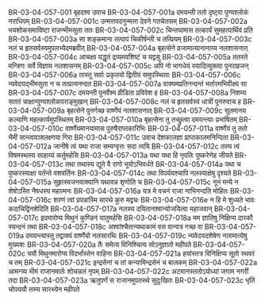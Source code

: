 BR-03-04-057-001	बृहदश्व उवाच
BR-03-04-057-001a	दमयन्ती ततो दृष्ट्वा पुण्यश्लोकं नराधिपम्
BR-03-04-057-001c	उन्मत्तवदनुन्मत्ता देवने गतचेतसम्
BR-03-04-057-002a	भयशोकसमाविष्टा राजन्भीमसुता ततः
BR-03-04-057-002c	चिन्तयामास तत्कार्यं सुमहत्पार्थिवं प्रति
BR-03-04-057-003a	सा शङ्कमाना तत्पापं चिकीर्षन्ती च तत्प्रियम्
BR-03-04-057-003c	नलं च हृतसर्वस्वमुपलभ्येदमब्रवीत्
BR-03-04-057-004a	बृहत्सेने व्रजामात्यानानाय्य नलशासनात्
BR-03-04-057-004c	आचक्ष्व यद्धृतं द्रव्यमवशिष्टं च यद्वसु
BR-03-04-057-005a	ततस्ते मन्त्रिणः सर्वे विज्ञाय नलशासनम्
BR-03-04-057-005c	अपि नो भागधेयं स्यादित्युक्त्वा पुनराव्रजन्
BR-03-04-057-006a	तास्तु सर्वाः प्रकृतयो द्वितीयं समुपस्थिताः
BR-03-04-057-006c	न्यवेदयद्भीमसुता न च तत्प्रत्यनन्दत
BR-03-04-057-007a	वाक्यमप्रतिनन्दन्तं भर्तारमभिवीक्ष्य सा
BR-03-04-057-007c	दमयन्ती पुनर्वेश्म व्रीडिता प्रविवेश ह
BR-03-04-057-008a	निशम्य सततं चाक्षान्पुण्यश्लोकपराङ्मुखान्
BR-03-04-057-008c	नलं च हृतसर्वस्वं धात्रीं पुनरुवाच ह
BR-03-04-057-009a	बृहत्सेने पुनर्गच्छ वार्ष्णेयं नलशासनात्
BR-03-04-057-009c	सूतमानय कल्याणि महत्कार्यमुपस्थितम्
BR-03-04-057-010a	बृहत्सेना तु तच्छ्रुत्वा दमयन्त्याः प्रभाषितम्
BR-03-04-057-010c	वार्ष्णेयमानयामास पुरुषैराप्तकारिभिः
BR-03-04-057-011a	वार्ष्णेयं तु ततो भैमी सान्त्वयञ्श्लक्ष्णया गिरा
BR-03-04-057-011c	उवाच देशकालज्ञा प्राप्तकालमनिन्दिता
BR-03-04-057-012a	जानीषे त्वं यथा राजा सम्यग्वृत्तः सदा त्वयि
BR-03-04-057-012c	तस्य त्वं विषमस्थस्य साहाय्यं कर्तुमर्हसि
BR-03-04-057-013a	यथा यथा हि नृपतिः पुष्करेणेह जीयते
BR-03-04-057-013c	तथा तथास्य द्यूते वै रागो भूयोऽभिवर्धते
BR-03-04-057-014a	यथा च पुष्करस्याक्षा वर्तन्ते वशवर्तिनः
BR-03-04-057-014c	तथा विपर्ययश्चापि नलस्याक्षेषु दृश्यते
BR-03-04-057-015a	सुहृत्स्वजनवाक्यानि यथावन्न शृणोति च
BR-03-04-057-015c	नूनं मन्ये न शेषोऽस्ति नैषधस्य महात्मनः
BR-03-04-057-016a	यत्र मे वचनं राजा नाभिनन्दति मोहितः
BR-03-04-057-016c	शरणं त्वां प्रपन्नास्मि सारथे कुरु मद्वचः
BR-03-04-057-016e	न हि मे शुध्यते भावः कदाचिद्विनशेदिति
BR-03-04-057-017a	नलस्य दयितानश्वान्योजयित्वा महाजवान्
BR-03-04-057-017c	इदमारोप्य मिथुनं कुण्डिनं यातुमर्हसि
BR-03-04-057-018a	मम ज्ञातिषु निक्षिप्य दारकौ स्यन्दनं तथा
BR-03-04-057-018c	अश्वांश्चैतान्यथाकामं वस वान्यत्र गच्छ वा
BR-03-04-057-019a	दमयन्त्यास्तु तद्वाक्यं वार्ष्णेयो नलसारथिः
BR-03-04-057-019c	न्यवेदयदशेषेण नलामात्येषु मुख्यशः
BR-03-04-057-020a	तैः समेत्य विनिश्चित्य सोऽनुज्ञातो महीपते
BR-03-04-057-020c	ययौ मिथुनमारोप्य विदर्भांस्तेन वाहिना
BR-03-04-057-021a	हयांस्तत्र विनिक्षिप्य सूतो रथवरं च तम्
BR-03-04-057-021c	इन्द्रसेनां च तां कन्यामिन्द्रसेनं च बालकम्
BR-03-04-057-022a	आमन्त्र्य भीमं राजानमार्तः शोचन्नलं नृपम्
BR-03-04-057-022c	अटमानस्ततोऽयोध्यां जगाम नगरीं तदा
BR-03-04-057-023a	ऋतुपर्णं स राजानमुपतस्थे सुदुःखितः
BR-03-04-057-023c	भृतिं चोपययौ तस्य सारथ्येन महीपते
